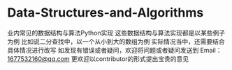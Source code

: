 # Data-Structures-and-Algorithms
业内常见的数据结构与算法Python实现
这些数据结构与算法实现都是以某些例子为例
比如说二分查找中，以一个从小到大的数组为例
实际情况当中，还需要结合具体情况进行改写
如发现有错误或者疑问，欢迎将问题或者疑问发送到 Email：1677532160@qq.com
更欢迎以contributor的形式提出宝贵的意见
